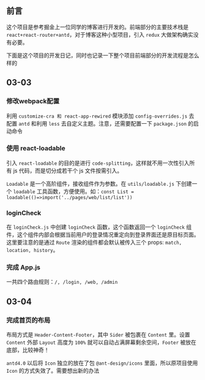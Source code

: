 ## 前言

这个项目是参考掘金上一位同学的博客进行开发的。前端部分的主要技术栈是 `react+react-router+antd`，对于博客这种小型项目，引入 `redux` 大做架构确实没有必要。

下面是这个项目的开发日记，同时也记录一下整个项目前端部分的开发流程是怎么样的



## 03-03

### 修改webpack配置

利用 `customize-cra 和 react-app-rewired` 模块添加 `config-overrides.js` 去配置 `antd` 和利用 `less` 去自定义主题。注意，还需要配置一下 `package.json` 的启动命令



### 使用 react-loadable

引入 `react-loadable` 的目的是进行 `code-splitting`，这样就不用一次性引入所有 js 代码，而是切分成若干个 js 文件按需引入。

`Loadable` 是一个高阶组件，接收组件作为参数。在 `utils/loadable.js` 下创建一个 `loadable` 工具函数，方便使用。如：`const List = loadable(()=>import('../pages/web/list/list')) `



### loginCheck

在 `loginCheck.js` 中创建 `loginCheck` 函数，这个函数返回一个 `loginCheck` 组件，这个组件内部会根据当前用户的登录情况重定向到登录界面还是原目标页面。这里要注意的是通过 `Route` 渲染的组件都会默认被传入三个 props: `match, location, history`。



### 完成 App.js

一共四个路由规则：`/, /login, /web, /admin`



## 03-04

### 完成首页的布局

布局方式是 `Header-Content-Footer`，其中 `Sider` 被包裹在 `Content` 里。设置 `Content` 外部 `Layout` 高度为 `100%` 就可以自动占满屏幕剩余空间，`Footer` 被放在底部，比较神奇！

`antd4.0` 以后将 `Icon` 独立的放在了包 `@ant-design/icons` 里面，所以原项目使用 `Icon` 的方式失效了。需要想出新的办法

